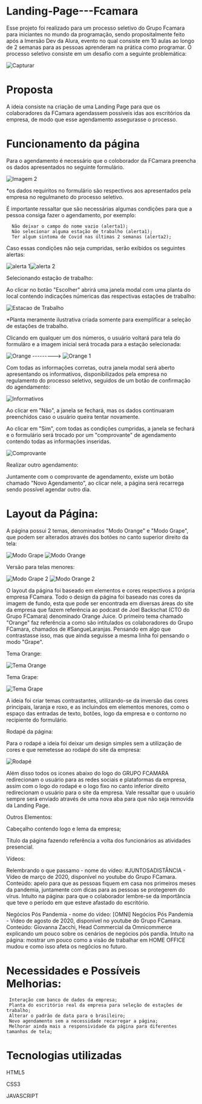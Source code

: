 # Landing-Page---Fcamara
  Esse projeto foi realizado para um processo seletivo do Grupo Fcamara para iniciantes no mundo da programação, sendo propositalmente feito após a Imersão Dev da Alura, evento no qual consiste em 10 aulas ao longo de 2 semanas para as pessoas aprenderam na prática como programar. 
  O processo seletivo consiste em um desafio com a seguinte problemática:

![Capturar](https://user-images.githubusercontent.com/91226344/135895582-b2c8f32e-698e-49df-b706-4bdc7da6cbc1.PNG)

# Proposta
  A ideia consiste na criação de uma Landing Page para que os colaboradores da FCamara agendassem possíveis idas aos escritórios da empresa, de modo que esse agendamento assegurasse o processo.

# Funcionamento da página
  Para o agendamento é necessário que o coloborador da FCamara preencha os dados apresentados no seguinte formulário.

  ![Imagem 2](https://user-images.githubusercontent.com/91226344/135896315-5a97915a-c899-46f8-a1cc-cc556fc2066d.PNG)

*os dados requiritos no formulário são respectivos aos apresentados pela empresa no regulmaneto do processo seletivo.

  É importante ressaltar que são necessárias algumas condições para que a pessoa consiga fazer o agendamento, por exemplo:

      Não deixar o campo do nome vazio (alerta1);
      Não selecionar alguma estação de trabalho (alerta1);
      Ter algum sintoma de Covid nas últimas 2 semanas (alerta2);

  Caso essas condições não seja cumpridas, serão exibidos os seguintes alertas:

![alerta 1](https://user-images.githubusercontent.com/91226344/135898064-85e923ea-4214-4840-8cdc-67d6cd0aef2a.PNG)![alerta 2](https://user-images.githubusercontent.com/91226344/135898056-44193f52-5d13-48e2-8c4a-771f83b91133.PNG)

  Selecionando estação de trabalho:
  
  Ao clicar no botão "Escolher" abrirá uma janela modal com uma planta do local contendo indicações númericas das respectivas estações de trabalho:

![Estacao de Trabalho](https://user-images.githubusercontent.com/91226344/135898618-aeaab446-0012-4bb4-885c-5c58928e37c7.PNG)

  *Planta meramente ilustrativa criada somente para exemplificar a seleção de estações de trabalho.
    
  Clicando em qualquer um dos números, o usuário voltará para tela do formuláro e a imagem inicial será trocada para a estação selecionada:

  ![Orange](https://user-images.githubusercontent.com/91226344/135899083-8d6b8a44-05a7-4868-a0c4-2eec52127c66.png) ---------> ![Orange 1](https://user-images.githubusercontent.com/91226344/135899129-e84a451d-fe70-4871-b9cc-d6317f69c481.png)

  Com todas as informações corretas, outra janela modal será aberto apresentando os informativos, disponibilizados pela empresa no regulamento do processo seletivo, seguidos de um botão de confirmação do agendamento:

![Informativos](https://user-images.githubusercontent.com/91226344/135900154-9cda84e1-afa1-4d6a-a2f4-a8e0a55a77b1.PNG)

  Ao clicar em "Não", a janela se fechará, mas os dados continuaram preenchidos caso o usuário queira tentar novamente.

  Ao clicar em "Sim", com todas as condições cumpridas, a janela se fechará e o formulário será trocado por um "comprovante" de agendamento contendo todas as informações inseridas.

![Comprovante](https://user-images.githubusercontent.com/91226344/135900758-04051a11-434f-4fe2-a442-7dfe31218103.PNG)

  Realizar outro agendamento:

  Juntamente com o comprovante de agendamento, existe um botão chamado "Novo Agendamento", ao clicar nele, a página será recarrega sendo possível agendar outro dia.

# Layout da Página:

  A página possui 2 temas, denominados "Modo Orange" e "Modo Grape", que podem ser alterados através dos botões no canto superior direito da tela:

![Modo Grape](https://user-images.githubusercontent.com/91226344/135903044-9ebad096-272a-44a8-8239-dc5f9e41db74.PNG) ![Modo Orange](https://user-images.githubusercontent.com/91226344/135903056-6ffa9cd5-df50-4194-9543-5f5dfb669909.PNG)

  Versão para telas menores:

![Modo Grape 2](https://user-images.githubusercontent.com/91226344/135903133-3b5ed884-2341-482d-86eb-cbc1332a5613.PNG) ![Modo Orange 2](https://user-images.githubusercontent.com/91226344/135903148-da474d59-33e2-42ee-966b-b399dbc4dca2.PNG)

  O layout da página foi baseado em elementos e cores respectivos a própria empresa FCamara. Todo o design da página foi baseado nas cores da imagem de fundo, esta que pode ser encontrada em diversas áreas do site da empresa que fazem referência ao podcast de Joel Backschat (CTO do Grupo FCamara) denominado Orange Juice. O primeiro tema chamado "Orange" faz referência a como são intitulados os colaboradores do Grupo FCamara, chamados de #SangueLaranjas. Pensando em algo que contrastasse isso, mas que ainda seguisse a mesma linha foi pensando o modo "Grape".

  Tema Orange:
  
![Tema Orange](https://user-images.githubusercontent.com/91226344/135905094-7f4a50ba-9a77-4a5a-b3c7-3fe6c08719e5.PNG)


  Tema Grape:
  
![Tema Grape](https://user-images.githubusercontent.com/91226344/135905127-85173671-bb01-42cd-8573-c2b07a2dd3e4.PNG)

  
  A ideia foi criar temas contrastantes, utilizando-se da inversão das cores principais, laranja e roxo, e as incluindos em elementos menores, como o espaço das entradas de texto, botões, logo da empresa e o contorno no recipiente do formulário.

  Rodapé da página:

  Para o rodapé a ideia foi deixar um design simples sem a utilização de cores e que remetesse ao rodapé do site da empresa:

![Rodapé](https://user-images.githubusercontent.com/91226344/135906386-ed39b8cf-3741-4aee-9ae3-4389e440b464.PNG)


  Além disso todos os icones abaixo do logo do GRUPO FCAMARA redirecionam o usuário para as redes sociais e plataformas da empresa, assim com o logo do rodapé e o logo fixo no canto inferior direito redirecionam o usuário para o site da empresa. Vale ressaltar que o usuário sempre será enviado através de uma nova aba para que não seja removida da Landing Page.

Outros Elementos:

Cabeçalho contendo logo e lema da empresa;

Título da página fazendo referência a volta dos funcionários as atividades presencial.

Vídeos:

Relembrando o que passamo - nome do vídeo: #JUNTOSADISTÂNCIA - Vídeo de março de 2020, disponível no youtube do Grupo FCamara. Conteúdo: apelo para que as pessoas fiquem em casa nos primeiros meses da pandemia, juntamente com dicas para as pessoas se protegerem do vírus. Intuíto na página: para que o colaborador lembre-se da importância que teve o período em que esteve afastado do escritório.

Negócios Pós Pandemia - nome do vídeo: [OMNI] Negócios Pós Pandemia - Vídeo de agosto de 2020, disponível no youtube do Grupo FCamara. Conteúdo: Giovanna Zacchi, Head Commercial da Omnicommerce explicando um pouco sobre os cenários de negócios pós pandia. Intuíto na página: mostrar um pouco como a visão de trabalhar em HOME OFFICE mudou e como isso afeta os negócios no futuro.

# Necessidades e Possíveis Melhorias:
     Interação com banco de dados da empresa;
     Planta do escritório real da empresa para seleção de estações de trabalho;
     Alterar o padrão de data para o brasileiro;
     Novo agendamento sem a necessidade recarregar a página;
     Melhorar ainda mais a responsividade da página para diferentes tamanhos de tela;
    
# Tecnologias utilizadas
HTML5

CSS3

JAVASCRIPT
